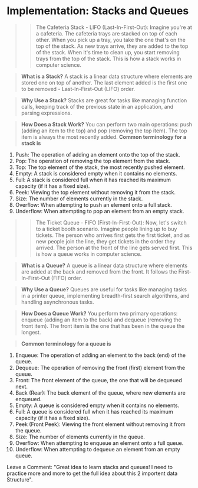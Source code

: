 # Implementation: Stacks and Queues
>> The Cafeteria Stack - LIFO (Last-In-First-Out):
Imagine you're at a cafeteria. The cafeteria trays are stacked on top of each other. When you pick up a tray, you take the one that's on the top of the stack. As new trays arrive, they are added to the top of the stack. When it's time to clean up, you start removing trays from the top of the stack. This is how a stack works in computer science.

> **What is a Stack?** A stack is a linear data structure where elements are stored one on top of another. The last element added is the first one to be removed - Last-In-First-Out (LIFO) order.

> **Why Use a Stack?** Stacks are great for tasks like managing function calls, keeping track of the previous state in an application, and parsing expressions.

> **How Does a Stack Work?** You can perform two main operations: push (adding an item to the top) and pop (removing the top item). The top item is always the most recently added.
> **Common terminology for a stack is**
1. Push: The operation of adding an element onto the top of the stack.
2. Pop: The operation of removing the top element from the stack.
3. Top: The top element of the stack, the most recently pushed element.
4. Empty: A stack is considered empty when it contains no elements.
5. Full: A stack is considered full when it has reached its maximum capacity (if it has a fixed size).
6. Peek: Viewing the top element without removing it from the stack.
7. Size: The number of elements currently in the stack.
8. Overflow: When attempting to push an element onto a full stack.
9. Underflow: When attempting to pop an element from an empty stack.


>> The Ticket Queue - FIFO (First-In-First-Out):
Now, let's switch to a ticket booth scenario. Imagine people lining up to buy tickets. The person who arrives first gets the first ticket, and as new people join the line, they get tickets in the order they arrived. The person at the front of the line gets served first. This is how a queue works in computer science.

> **What is a Queue?** A queue is a linear data structure where elements are added at the back and removed from the front. It follows the First-In-First-Out (FIFO) order.

> **Why Use a Queue?** Queues are useful for tasks like managing tasks in a printer queue, implementing breadth-first search algorithms, and handling asynchronous tasks.

> **How Does a Queue Work?** You perform two primary operations: enqueue (adding an item to the back) and dequeue (removing the front item). The front item is the one that has been in the queue the longest.

> **Common terminology for a queue is**
1. Enqueue: The operation of adding an element to the back (end) of the queue.
2. Dequeue: The operation of removing the front (first) element from the queue.
3. Front: The front element of the queue, the one that will be dequeued next.
4. Back (Rear): The back element of the queue, where new elements are enqueued.
5. Empty: A queue is considered empty when it contains no elements.
6. Full: A queue is considered full when it has reached its maximum capacity (if it has a fixed size).
7. Peek (Front Peek): Viewing the front element without removing it from the queue.
8. Size: The number of elements currently in the queue.
9. Overflow: When attempting to enqueue an element onto a full queue.
10. Underflow: When attempting to dequeue an element from an empty queue.


Leave a Comment:
"Great idea to learn stacks and queues! I need to practice more and more to get the full idea about this 2 importent data Structure".


